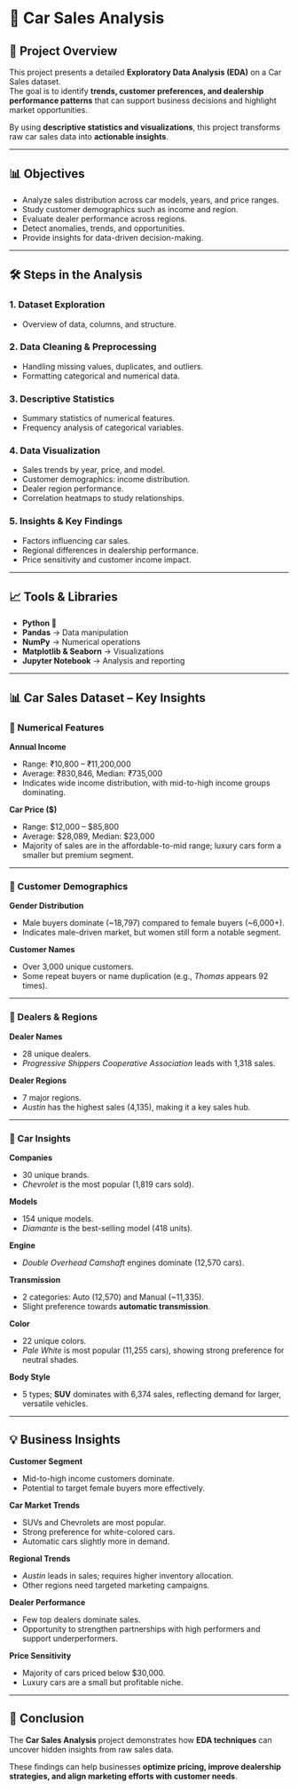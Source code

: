 # 🚗 Car Sales Analysis

## 📌 Project Overview
This project presents a detailed **Exploratory Data Analysis (EDA)** on a Car Sales dataset.  
The goal is to identify **trends, customer preferences, and dealership performance patterns** that can support business decisions and highlight market opportunities.

By using **descriptive statistics and visualizations**, this project transforms raw car sales data into **actionable insights**.

---

## 📊 Objectives
- Analyze sales distribution across car models, years, and price ranges.  
- Study customer demographics such as income and region.  
- Evaluate dealer performance across regions.  
- Detect anomalies, trends, and opportunities.  
- Provide insights for data-driven decision-making.  

---

## 🛠️ Steps in the Analysis
### 1. Dataset Exploration
- Overview of data, columns, and structure.  

### 2. Data Cleaning & Preprocessing
- Handling missing values, duplicates, and outliers.  
- Formatting categorical and numerical data.  

### 3. Descriptive Statistics
- Summary statistics of numerical features.  
- Frequency analysis of categorical variables.  

### 4. Data Visualization
- Sales trends by year, price, and model.  
- Customer demographics: income distribution.  
- Dealer region performance.  
- Correlation heatmaps to study relationships.  

### 5. Insights & Key Findings
- Factors influencing car sales.  
- Regional differences in dealership performance.  
- Price sensitivity and customer income impact.  

---

## 📈 Tools & Libraries
- **Python 🐍**  
- **Pandas** → Data manipulation  
- **NumPy** → Numerical operations  
- **Matplotlib & Seaborn** → Visualizations  
- **Jupyter Notebook** → Analysis and reporting  

---

## 📊 Car Sales Dataset – Key Insights

### 🔢 Numerical Features
**Annual Income**
- Range: ₹10,800 – ₹11,200,000  
- Average: ₹830,846, Median: ₹735,000  
- Indicates wide income distribution, with mid-to-high income groups dominating.  

**Car Price ($)**
- Range: $12,000 – $85,800  
- Average: $28,089, Median: $23,000  
- Majority of sales are in the affordable-to-mid range; luxury cars form a smaller but premium segment.  

---

### 👥 Customer Demographics
**Gender Distribution**
- Male buyers dominate (~18,797) compared to female buyers (~6,000+).  
- Indicates male-driven market, but women still form a notable segment.  

**Customer Names**
- Over 3,000 unique customers.  
- Some repeat buyers or name duplication (e.g., *Thomas* appears 92 times).  

---

### 🏢 Dealers & Regions
**Dealer Names**
- 28 unique dealers.  
- *Progressive Shippers Cooperative Association* leads with 1,318 sales.  

**Dealer Regions**
- 7 major regions.  
- *Austin* has the highest sales (4,135), making it a key sales hub.  

---

### 🚗 Car Insights
**Companies**
- 30 unique brands.  
- *Chevrolet* is the most popular (1,819 cars sold).  

**Models**
- 154 unique models.  
- *Diamante* is the best-selling model (418 units).  

**Engine**
- *Double Overhead Camshaft* engines dominate (12,570 cars).  

**Transmission**
- 2 categories: Auto (12,570) and Manual (~11,335).  
- Slight preference towards **automatic transmission**.  

**Color**
- 22 unique colors.  
- *Pale White* is most popular (11,255 cars), showing strong preference for neutral shades.  

**Body Style**
- 5 types; **SUV** dominates with 6,374 sales, reflecting demand for larger, versatile vehicles.  

---

## 💡 Business Insights
**Customer Segment**
- Mid-to-high income customers dominate.  
- Potential to target female buyers more effectively.  

**Car Market Trends**
- SUVs and Chevrolets are most popular.  
- Strong preference for white-colored cars.  
- Automatic cars slightly more in demand.  

**Regional Trends**
- *Austin* leads in sales; requires higher inventory allocation.  
- Other regions need targeted marketing campaigns.  

**Dealer Performance**
- Few top dealers dominate sales.  
- Opportunity to strengthen partnerships with high performers and support underperformers.  

**Price Sensitivity**
- Majority of cars priced below $30,000.  
- Luxury cars are a small but profitable niche.  

---

## 🚀 Conclusion
The **Car Sales Analysis** project demonstrates how **EDA techniques** can uncover hidden insights from raw sales data.  

These findings can help businesses **optimize pricing, improve dealership strategies, and align marketing efforts with customer needs**.  

